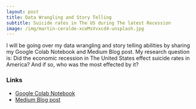 ```yaml
---
layout: post
title: Data Wrangling and Story Telling 
subtitle: Suicide rates in The US during The latest Recession    
image: /img/martin-ceralde-xceMsVvxcd4-unsplash.jpg
---
```


I will be going over my data wrangling and story telling abilities by sharing my Google Colab Notebook and Medium Blog post. My research question is: Did the economic recession in The United States effect suicide rates in America? And if so, who was the most effected by it?


### Links  
-  [Google Colab Notebook](https://colab.research.google.com/drive/1WNM17wQrelzi_B7JQEKkf9R2US0RSf93)  
- [Medium Blog post](https://medium.com/@ethanm.jansen/the-united-states-market-crash-of-2008-and-its-effect-on-suicide-rate-c9133c04169d?sk=5d5667f8211d613c065d2c2347e475e5) 
